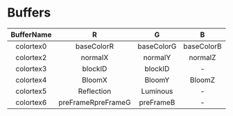 # Buffers

|BufferName|R|G|B|A|Format|
|:---------:|:---------:|:---------:|:---------:|:---------:|:---------:|
|colortex0|baseColorR|baseColorG|baseColorB|baseColorA|RGBA32F
|colortex2|normalX|normalY|normalZ|-|RGB32F
|colortex3|blockID|blockID|-|-|RG32I
|colortex4|BloomX|BloomY|BloomZ|1|RGBA32F
|colortex5|Reflection|Luminous|-|1|RGBA32F
|colortex6|preFrameRpreFrameG|preFrameB|-|RGBA32F
